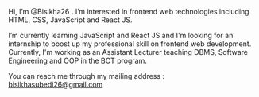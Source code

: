 Hi, I’m @Bisikha26 . I’m interested in frontend web technologies including HTML, CSS, JavaScript and React JS. 

I’m currently learning JavaScript and React JS and I'm looking for an internship to boost up my professional skill on frontend web development. Currently, I'm working as an Assistant Lecturer teaching DBMS, Software Engineering and OOP in the BCT program.

You can reach me through my mailing address : bisikhasubedi26@gmail.com
